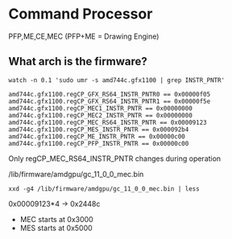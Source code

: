 # Command Processor

PFP,ME,CE,MEC (PFP+ME = Drawing Engine)

## What arch is the firmware?

`watch -n 0.1 'sudo umr -s amd744c.gfx1100 | grep INSTR_PNTR'`

```
amd744c.gfx1100.regCP_GFX_RS64_INSTR_PNTR0 == 0x00000f05
amd744c.gfx1100.regCP_GFX_RS64_INSTR_PNTR1 == 0x00000f5e
amd744c.gfx1100.regCP_MEC1_INSTR_PNTR == 0x00000000
amd744c.gfx1100.regCP_MEC2_INSTR_PNTR == 0x00000000
amd744c.gfx1100.regCP_MEC_RS64_INSTR_PNTR == 0x00009123
amd744c.gfx1100.regCP_MES_INSTR_PNTR == 0x000092b4
amd744c.gfx1100.regCP_ME_INSTR_PNTR == 0x00000c00
amd744c.gfx1100.regCP_PFP_INSTR_PNTR == 0x00000c00
```

Only regCP_MEC_RS64_INSTR_PNTR changes during operation

/lib/firmware/amdgpu/gc_11_0_0_mec.bin

`xxd -g4 /lib/firmware/amdgpu/gc_11_0_0_mec.bin | less`

0x00009123*4 -> 0x2448c

- MEC starts at 0x3000
- MES starts at 0x5000
